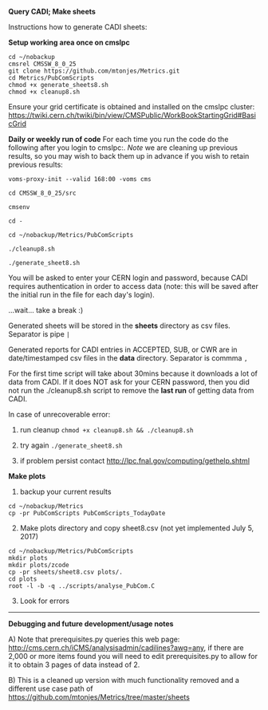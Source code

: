 **Query CADI; Make sheets**

Instructions how to generate CADI sheets:

**Setup working area once on cmslpc**
```
cd ~/nobackup
cmsrel CMSSW_8_0_25
git clone https://github.com/mtonjes/Metrics.git
cd Metrics/PubComScripts
chmod +x generate_sheets8.sh
chmod +x cleanup8.sh
```
Ensure your grid certificate is obtained and installed on the cmslpc cluster: https://twiki.cern.ch/twiki/bin/view/CMSPublic/WorkBookStartingGrid#BasicGrid

**Daily or weekly run of code**
For each time you run the code do the following after you login to cmslpc:.
*Note* we are cleaning up previous results, so you may wish to back them up in advance if you wish to retain previous results:

```
voms-proxy-init --valid 168:00 -voms cms

cd CMSSW_8_0_25/src

cmsenv

cd -

cd ~/nobackup/Metrics/PubComScripts

./cleanup8.sh

./generate_sheet8.sh
```


You will be asked to enter your CERN login and password, because CADI requires authentication in order to access data (note: this will be saved after the initial run in the file for each day's login).

...wait... take a break :)

Generated sheets will be stored in the **sheets** directory as csv files. Separator is pipe `|`

Generated reports for CADI entries in ACCEPTED, SUB, or CWR are in date/timestamped csv files in the **data** directory. Separator is commma `,`

For the first time script will take about 30mins because it downloads a lot of data from CADI. If it does NOT ask for your CERN password, then you did not run the ./cleanup8.sh script to remove the **last run** of getting data from CADI.

In case of unrecoverable error:

1. run cleanup `chmod +x cleanup8.sh && ./cleanup8.sh`

2. try again `./generate_sheet8.sh`

3. if problem persist contact http://lpc.fnal.gov/computing/gethelp.shtml

**Make plots**

1) backup your current results
```
cd ~/nobackup/Metrics
cp -pr PubComScripts PubComScripts_TodayDate
```
2) Make plots directory and copy sheet8.csv (not yet implemented July 5, 2017)
```
cd ~/nobackup/Metrics/PubComScripts
mkdir plots
mkdir plots/zcode
cp -pr sheets/sheet8.csv plots/.
cd plots
root -l -b -q ../scripts/analyse_PubCom.C 
```
3) Look for errors
---

**Debugging and future development/usage notes**

A) Note that prerequisites.py queries this web page: http://cms.cern.ch/iCMS/analysisadmin/cadilines?awg=any, if there are 2,000 or more items found you will need to edit prerequisites.py to allow for it to obtain 3 pages of data instead of 2.

B) This is a cleaned up version with much functionality removed and a different use case path of https://github.com/mtonjes/Metrics/tree/master/sheets
